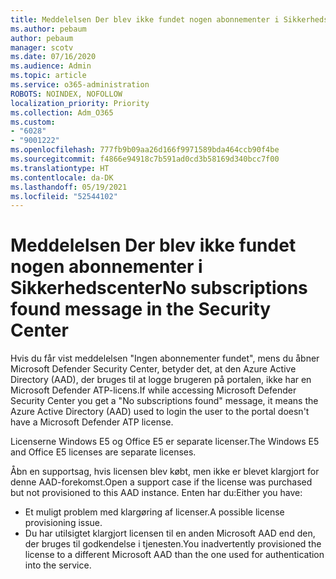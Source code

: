 ```yaml
---
title: Meddelelsen Der blev ikke fundet nogen abonnementer i Sikkerhedscenter
ms.author: pebaum
author: pebaum
manager: scotv
ms.date: 07/16/2020
ms.audience: Admin
ms.topic: article
ms.service: o365-administration
ROBOTS: NOINDEX, NOFOLLOW
localization_priority: Priority
ms.collection: Adm_O365
ms.custom:
- "6028"
- "9001222"
ms.openlocfilehash: 777fb9b09aa26d166f9971589bda464ccb90f4be
ms.sourcegitcommit: f4866e94918c7b591ad0cd3b58169d340bcc7f00
ms.translationtype: HT
ms.contentlocale: da-DK
ms.lasthandoff: 05/19/2021
ms.locfileid: "52544102"
---
```

# <a name="no-subscriptions-found-message-in-the-security-center"></a><span data-ttu-id="f5014-102">Meddelelsen Der blev ikke fundet nogen abonnementer i Sikkerhedscenter</span><span class="sxs-lookup"><span data-stu-id="f5014-102">No subscriptions found message in the Security Center</span></span>

<span data-ttu-id="f5014-103">Hvis du får vist meddelelsen "Ingen abonnementer fundet", mens du åbner Microsoft Defender Security Center, betyder det, at den Azure Active Directory (AAD), der bruges til at logge brugeren på portalen, ikke har en Microsoft Defender ATP-licens.</span><span class="sxs-lookup"><span data-stu-id="f5014-103">If while accessing Microsoft Defender Security Center you get a "No subscriptions found" message, it means the Azure Active Directory (AAD) used to login the user to the portal doesn't have a Microsoft Defender ATP license.</span></span>  

<span data-ttu-id="f5014-104">Licenserne Windows E5 og Office E5 er separate licenser.</span><span class="sxs-lookup"><span data-stu-id="f5014-104">The Windows E5 and Office E5 licenses are separate licenses.</span></span>

<span data-ttu-id="f5014-105">Åbn en supportsag, hvis licensen blev købt, men ikke er blevet klargjort for denne AAD-forekomst.</span><span class="sxs-lookup"><span data-stu-id="f5014-105">Open a support case if the license was purchased but not provisioned to this AAD instance.</span></span> <span data-ttu-id="f5014-106">Enten har du:</span><span class="sxs-lookup"><span data-stu-id="f5014-106">Either you have:</span></span> <br/>
-   <span data-ttu-id="f5014-107">Et muligt problem med klargøring af licenser.</span><span class="sxs-lookup"><span data-stu-id="f5014-107">A possible license provisioning issue.</span></span><br/>
-   <span data-ttu-id="f5014-108">Du har utilsigtet klargjort licensen til en anden Microsoft AAD end den, der bruges til godkendelse i tjenesten.</span><span class="sxs-lookup"><span data-stu-id="f5014-108">You inadvertently provisioned the license to a different Microsoft AAD than the one used for authentication into the service.</span></span>